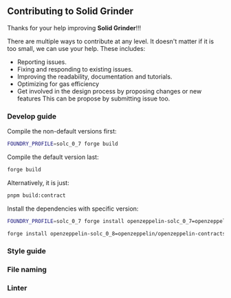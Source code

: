 ## Contributing to Solid Grinder

Thanks for your help improving **Solid Grinder**!!!

There are multiple ways to contribute at any level. It doesn't matter if it is too small, we can use your help. These includes:

- Reporting issues.
- Fixing and responding to existing issues.
- Improving the readability, documentation and tutorials.
- Optimizing for gas efficiency
- Get involved in the design process by proposing changes or new features This can be propose by submitting issue too.

### Develop guide

Compile the non-default versions first:

```sh
FOUNDRY_PROFILE=solc_0_7 forge build
```

Compile the default version last:

```sh
forge build
```

Alternatively, it is just:
```sh
pnpm build:contract
```

Install the dependencies with specific version:
```sh
FOUNDRY_PROFILE=solc_0_7 forge install openzeppelin-solc_0_7=openzeppelin/openzeppelin-contracts@v3.4.2
```

```sh
forge install openzeppelin-solc_0_8=openzeppelin/openzeppelin-contracts@v4.9.6
```


### Style guide

### File naming
### Linter